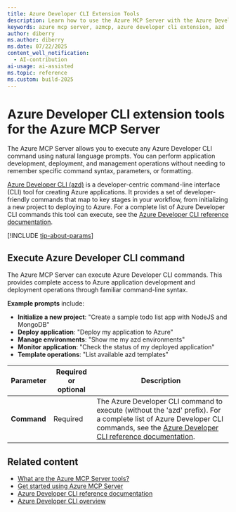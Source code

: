 ```yaml
---
title: Azure Developer CLI Extension Tools
description: Learn how to use the Azure MCP Server with the Azure Developer CLI Extension.
keywords: azure mcp server, azmcp, azure developer cli extension, azd
author: diberry
ms.author: diberry
ms.date: 07/22/2025
content_well_notification: 
  - AI-contribution
ai-usage: ai-assisted
ms.topic: reference
ms.custom: build-2025
--- 
```

# Azure Developer CLI extension tools for the Azure MCP Server

The Azure MCP Server allows you to execute any Azure Developer CLI command using natural language prompts. You can perform application development, deployment, and management operations without needing to remember specific command syntax, parameters, or formatting.

[Azure Developer CLI (azd)](/azure/developer/azure-developer-cli/) is a developer-centric command-line interface (CLI) tool for creating Azure applications. It provides a set of developer-friendly commands that map to key stages in your workflow, from initializing a new project to deploying to Azure. For a complete list of Azure Developer CLI commands this tool can execute, see the [Azure Developer CLI reference documentation](/azure/developer/azure-developer-cli/reference).

[!INCLUDE [tip-about-params](../includes/tools/parameter-consideration.md)]

## Execute Azure Developer CLI command

The Azure MCP Server can execute Azure Developer CLI commands. This provides complete access to Azure application development and deployment operations through familiar command-line syntax.

**Example prompts** include:

- **Initialize a new project**: "Create a sample todo list app with NodeJS and MongoDB"
- **Deploy application**: "Deploy my application to Azure"
- **Manage environments**: "Show me my azd environments"
- **Monitor application**: "Check the status of my deployed application"
- **Template operations**: "List available azd templates"

| Parameter | Required or optional | Description |
|-----------|-------------|-------------|
| **Command** | Required | The Azure Developer CLI command to execute (without the 'azd' prefix). For a complete list of Azure Developer CLI commands, see the [Azure Developer CLI reference documentation](/azure/developer/azure-developer-cli/reference). |

## Related content

- [What are the Azure MCP Server tools?](index.md)
- [Get started using Azure MCP Server](../get-started.md)
- [Azure Developer CLI reference documentation](/azure/developer/azure-developer-cli/reference)
- [Azure Developer CLI overview](/azure/developer/azure-developer-cli/overview)